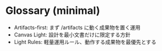 # Glossary (minimal)
- Artifacts-first: まず /artifacts に動く成果物を置く運用
- Canvas Light: 設計を最小文書だけに限定する方針
- Light Rules: 軽量運用ルール、動作する成果物を最優先とする